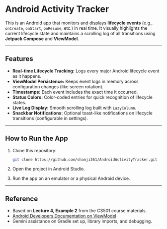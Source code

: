 # Android Activity Tracker

This is an Android app that monitors and displays **lifecycle events** (e.g., `onCreate`, `onStart`, `onResume`, etc.) in real time. It visually highlights the current lifecycle state and maintains a scrolling log of all transitions using **Jetpack Compose** and **ViewModel**.

---

## Features

- **Real-time Lifecycle Tracking:** Logs every major Android lifecycle event as it happens.  
- **ViewModel Persistence:** Keeps event logs in memory across configuration changes (like screen rotation).  
- **Timestamps:** Each event includes the exact time it occurred.  
- **Status Colors:** Color-coded entries for quick recognition of lifecycle states.  
- **Live Log Display:** Smooth scrolling log built with `LazyColumn`.  
- **Snackbar Notifications:** Optional toast-like notifications on lifecycle transitions (configurable in settings).  

---
## How to Run the App

1. Clone this repository:
   ```bash
   git clone https://github.com/shanji361/AndroidActivityTracker.git
   ```
2. Open the project in Android Studio.

3. Run the app on an emulator or a physical Android device.   
---
## Reference
- Based on **Lecture 4, Example 2** from the CS501 course materials.  
- [Android Developers Documentation on ViewModel](https://developer.android.com/topic/libraries/architecture/viewmodel)
- Gemini assistance on Gradle set up, library imports, and debugging.
